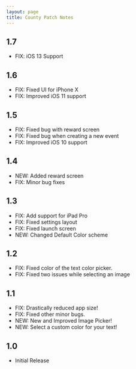 ```yaml
---
layout: page
title: County Patch Notes
---
```


## 1.7

- FIX: iOS 13 Support

## 1.6

- FIX: Fixed UI for iPhone X
- FIX: Improved iOS 11 support

## 1.5

- FIX: Fixed bug with reward screen
- FIX: Fixed bug when creating a new event
- FIX: Improved iOS 10 support

## 1.4

- NEW: Added reward screen
- FIX: Minor bug fixes

## 1.3

- FIX: Add support for iPad Pro
- FIX: Fixed settings layout
- FIX: Fixed launch screen
- NEW: Changed Default Color scheme

## 1.2

- FIX: Fixed color of the text color picker.
- FIX: Fixed two issues while selecting an image

## 1.1

* FIX: Drastically reduced app size!
* FIX: Fixed other minor bugs.
* NEW: New and Improved Image Picker!
* NEW: Select a custom color for your text!

## 1.0

- Initial Release